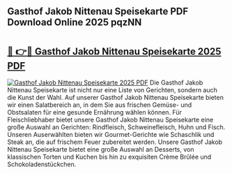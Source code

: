 ## Gasthof Jakob Nittenau Speisekarte PDF Download Online 2025 pqzNN

# <h2><a href="http://gc6ortd.nevu.top/?p=Gasthof+Jakob+Nittenau+Speisekarte">🔗 👉🔴 Gasthof Jakob Nittenau Speisekarte 2025 PDF</a></h2>

[![Gasthof Jakob Nittenau Speisekarte 2025 PDF](https://i.imgur.com/dBaPXMq.png)](http://gc6ortd.nevu.top/?p=Gasthof+Jakob+Nittenau+Speisekarte)
Die Gasthof Jakob Nittenau Speisekarte ist nicht nur eine Liste von Gerichten, sondern auch die Kunst der Wahl. Auf unserer Gasthof Jakob Nittenau Speisekarte bieten wir einen Salatbereich an, in dem Sie aus frischen Gemüse- und Obstsalaten für eine gesunde Ernährung wählen können. Für Fleischliebhaber bietet unsere Gasthof Jakob Nittenau Speisekarte eine große Auswahl an Gerichten: Rindfleisch, Schweinefleisch, Huhn und Fisch. Unseren Auserwählten bieten wir Gourmet-Gerichte wie Schaschlik und Steak an, die auf frischem Feuer zubereitet werden. Unsere Gasthof Jakob Nittenau Speisekarte bietet eine große Auswahl an Desserts, von klassischen Torten und Kuchen bis hin zu exquisiten Crème Brûlée und Schokoladenstückchen.

